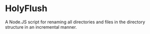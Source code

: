 # HolyFlush
A Node.JS script for renaming all directories and files in the directory structure in an incremental manner.
